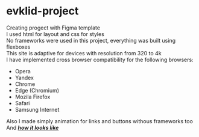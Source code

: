 # evklid-project
Creating progect with Figma template  
I used html for layout and css for styles  
No frameworks were used in this project, everything was built using flexboxes  
This site is adaptive for devices with resolution from 320 to 4k  
I have implemented cross browser compatibility for the following browsers: 
* Opera
* Yandex
* Chrome
* Edge (Chromium)
* Mozila Firefox
* Safari
* Samsung Internet

Also I made simply animation for links and buttons withous frameworks too  
And <a href = 'https://evklidkk.netlify.app/'> ___how it looks like___ </a>

